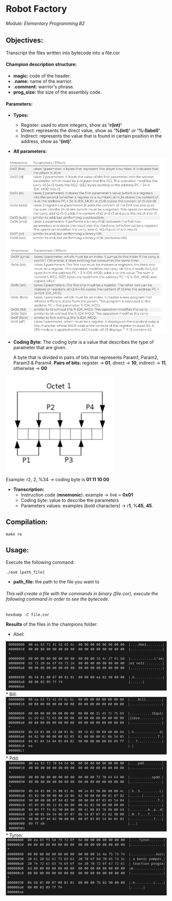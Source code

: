 # Robot Factory
###### Module: Elementary Programming B2

## Objectives:

Transcript the files written into bytecode into a file.cor

#### Champion description structure:
* **magic:** code of the header.
* **.name:** name of the warrior.
* **.comment:** warrior's phrase.
* **prog_size:** the size of the assembly code.

#### Parameters:
- **Types:**
  - Register: used to store integers, show as **'r(int)'**
  - Direct: represents the direct value, show as **'%(int)'** or **'%:(label)'**.
  - Indirect: represents the value that is found in certain position in the address, show as **'(int)'**.

- **All parameters:**

<img src="images/parameters.png" alt="Some parameters to transcript">
<img src="images/parameters1.png" alt="Parameters to transcript">

- **Coding Byte:**
The coding byte is a value that describes the type of parameter that are given.

  A byte that is divided in pairs of bits that represents Param1, Param2, Param3 & Param4.
  **Pairs of bits:** register -> **01**, direct -> **10**,  indirect -> **11**, otherwise -> **00**
<img src="images/coding-byte.png">

  Example: r2, 2, %34 -> coding byte is **01 11 10 00**

- **Transcription:**
  - Instruction code (**mnemonic**): example -> live = **0x01**
  - Coding byte: value to describe the parameters
  - Parameters values: examples (bold characters) -> r**1**, %**45**, **45**.

## Compilation:
```
make re
```

## Usage:
Execute the following command:
```
./asm [path_file]
```
* **path_file:** the path to the file you want to 

###### This will create a file with the commands in binary (file.cor), execute the following command in order to see the bytecode.

```
hexdump -C file.cor
```
**Results** of the files in the champions folder:

* Abel:
<img src="images/abel.png" alt="Result of the abel.s file">
* Bill:
<img src="images/bill.png" alt="Result of the bill.s file">
* Pdd:
<img src="images/pdd.png" alt="Result of the pdd.s file">
* Tyron:
<img src="images/tyron.png" alt="Result of the tyron.png">
